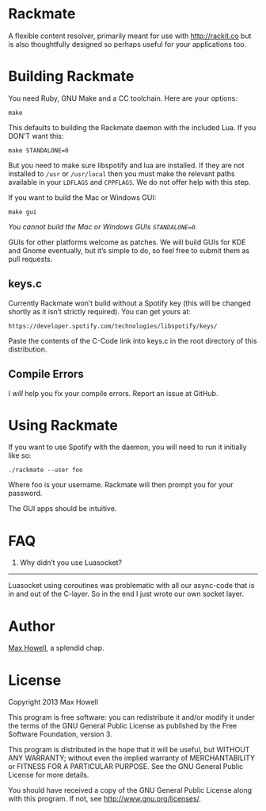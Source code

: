 Rackmate
========
A flexible content resolver, primarily meant for use with http://rackit.co
but is also thoughtfully designed so perhaps useful for your applications too.


Building Rackmate
=================
You need Ruby, GNU Make and a CC toolchain. Here are your options:

    make

This defaults to building the Rackmate daemon with the included Lua. If you
DON’T want this:

    make STANDALONE=0

But you need to make sure libspotify and lua are installed. If they are not
installed to `/usr` or `/usr/local` then you must make the relevant paths
available in your `LDFLAGS` and `CPPFLAGS`. We do not offer help with this
step.

If you want to build the Mac or Windows GUI:

    make gui

*You cannot build the Mac or Windows GUIs `STANDALONE=0`.*

GUIs for other platforms welcome as patches. We will build GUIs for KDE and
Gnome eventually, but it’s simple to do, so feel free to submit them as pull
requests.

keys.c
------
Currently Rackmate won’t build without a Spotify key (this will be changed
shortly as it isn’t strictly required). You can get yours at:

    https://developer.spotify.com/technologies/libspotify/keys/

Paste the contents of the C-Code link into keys.c in the root directory of
this distribution.

Compile Errors
--------------
I *will* help you fix your compile errors. Report an issue at GitHub.


Using Rackmate
==============
If you want to use Spotify with the daemon, you will need to run it initially
like so:

    ./rackmate --user foo

Where foo is your username. Rackmate will then prompt you for your password.

The GUI apps should be intuitive.


FAQ
===
1) Why didn’t you use Luasocket?
--------------------------------
Luasocket using coroutines was problematic with all our async-code that is
in and out of the C-layer. So in the end I just wrote our own socket layer.


Author
======
[Max Howell](https://twitter.com/mxcl), a splendid chap.


License
=======
Copyright 2013 Max Howell

This program is free software: you can redistribute it and/or modify
it under the terms of the GNU General Public License as published by
the Free Software Foundation, version 3.

This program is distributed in the hope that it will be useful,
but WITHOUT ANY WARRANTY; without even the implied warranty of
MERCHANTABILITY or FITNESS FOR A PARTICULAR PURPOSE.  See the
GNU General Public License for more details.

You should have received a copy of the GNU General Public License
along with this program.  If not, see <http://www.gnu.org/licenses/>.
